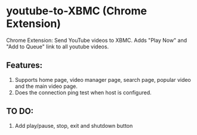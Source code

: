 youtube-to-XBMC (Chrome Extension)
==================================

Chrome Extension: Send YouTube videos to XBMC.
Adds "Play Now" and "Add to Queue" link to all youtube videos.

**Features:**
-------------
1. Supports home page, video manager page, search page, popular video and the main video page.
2. Does the connection ping test when host is configured.

**TO DO:**
----------
1. Add play/pause, stop, exit and shutdown button


